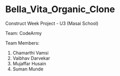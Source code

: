 # Bella_Vita_Organic_Clone
Construct Week Project - U3 (Masai School) 

Team: CodeArmy 

Team Members: 
  1. Chamarthi Vamsi
  2. Vaibhav Darvekar
  3. Mujaffar Husain
  4. Suman Munde

